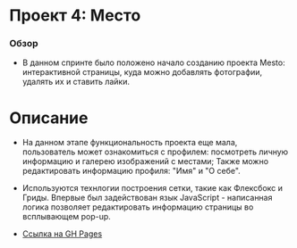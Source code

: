 # Проект 4: Место

### Обзор

* В данном спринте было положено начало созданию проекта Mesto: интерактивной страницы,
куда можно добавлять фотографии, удалять их и ставить лайки.

# Описание

* На данном этапе функциональность проекта еще мала, пользователь может ознакомиться с профилем:
посмотреть личную информацию и галерею изображений с местами;
Также можно редактировать информацию профиля: "Имя" и "О себе".

* Используются технлогии построения сетки, такие как Флексбокс и Гриды.
Впервые был задействован язык JavaScript - написанная логика позволяет редактировать
информацию страницы во всплывающем pop-up.

* [Ссылка на GH Pages](https://youranser.github.io/mesto/)